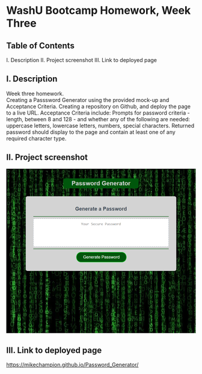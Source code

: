 # WashU Bootcamp Homework, Week Three

## Table of Contents

I. Description
II. Project screenshot
III. Link to deployed page

## I. Description

Week three homework.  
Creating a Passsword Generator using the provided mock-up and Acceptance Criteria.
Creating a repository on Github, and deploy the page to a live URL.
Acceptance Criteria include:
Prompts for password criteria - length, between 8 and 128 - and whether any of the following are needed:
uppercase letters,
lowercase letters,
numbers,
special characters. Returned password should display to the page and contain at least one of any required character type.

## II. Project screenshot

![password generator demo](./project-screenshot.png)

## III. Link to deployed page

https://mikechampion.github.io/Password_Generator/
